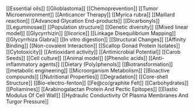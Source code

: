 [[Essential oils]]
[[Glioblastoma]]
[[Chemoprevention]]
[[Tumor Microenvironment]]
[[Anticancer Therapy]]
[[Myrica rubra]]
[[Maillard reaction]]
[[Advanced Glycation End-products]]
[[Dicarbonyls]]
[[Leguminosae]]
[[Population structure]]
[[Genetic diversity]]
[[Mixed linear model]]
[[Glycyrrhizin]]
[[licorice]]
[[Linkage Disequilibrium Mapping]]
[[Glycyrrhiza Glabra]]
[[In vitro digestion]]
[[Structural Changes]]
[[Affinity Binding]]
[[Non-covalent Interaction]]
[[Scallop Gonad Protein Isolates]]
[[Cytotoxicity]]
[[Antioxidant activity]]
[[Antimicrobial Potential]]
[[Carob Seeds]]
[[Cell culture]]
[[Animal model]]
[[Phenolic acids]]
[[Anti-inflammatory agents]]
[[Dietary (Poly)phenols]]
[[Biotransformation]]
[[metabolic engineering]]
[[Microorganism Metabolism]]
[[Bioactive compounds]]
[[Nutritional Properties]]
[[Degradation]]
[[Core-shell Structure]]
[[Bio-electro-fenton]]
[[Fe@co/graphite Felt]]
[[Carbohydrates]]
[[Poliamines]]
[[Arabinogalactan Protein And Pectic Epitopes]]
[[Elastic Modulus Of Cell Wall]]
[[Hydraulic Conductivity Of Plasma Membranes And Turgor Pressure]]
